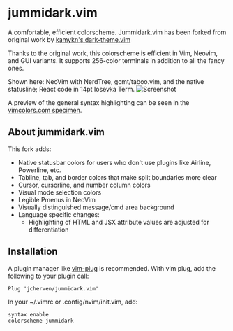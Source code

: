 # jummidark.vim

A comfortable, efficient colorscheme. Jummidark.vim has been forked from original work by [kamykn's dark-theme.vim](https://github.com/kamykn/dark-theme.vim)

Thanks to the original work, this colorscheme is efficient in Vim, Neovim, and GUI variants. It supports 256-color terminals in addition to all the fancy ones.

Shown here: NeoVim with NerdTree, gcmt/taboo.vim, and the native statusline; React code in 14pt Iosevka Term.
![Screenshot](https://raw.githubusercontent.com/jcherven/jummidark.vim/master/jummidark-specimen.png)

A preview of the general syntax highlighting can be seen in the [vimcolors.com specimen](https://vimcolors.com/1205/jummidark/dark).

## About jummidark.vim

This fork adds:

- Native statusbar colors for users who don't use plugins like Airline, Powerline, etc.
- Tabline, tab, and border colors that make split boundaries more clear
- Cursor, cursorline, and number column colors
- Visual mode selection colors
- Legible Pmenus in NeoVim
- Visually distinguished message/cmd area background
- Language specific changes:
  - Highlighting of HTML and JSX attribute values are adjusted for differentiation

## Installation

A plugin manager like [vim-plug](https://github.com/junegunn/vim-plug) is recommended. With vim plug, add the following to your plugin call:

```vim
Plug 'jcherven/jummidark.vim'
```

In your ~/.vimrc or .config/nvim/init.vim, add:

```vim
syntax enable
colorscheme jummidark
```

